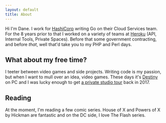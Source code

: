 ```yaml
---
layout: default
title: About
---
```


Hi I'm Dane. I work for [HashiCorp][1] writing Go on their Cloud Services team.
For the 8 years prior to that I worked on a variety of teams at [Heroku][2] (API,
Internal Tools, Private Spaces). Before that some government contracting, and
before _that_, well that'd take you to my PHP and Perl days.

## What about my free time?

I teeter between video games and side projects. Writing code is my passion, but
when I want to mull over an idea, video games. These days it's [Destiny][3] on
PC and I was lucky enough to get [a private studio tour][4] back in 2017.

## Reading

At the moment, I'm reading a few comic series. House of X and Powers of X by
Hickman are fantastic and on the DC side, I love The Flash series.

[1]: https://hashicorp.com
[2]: https://heroku.com
[3]: https://www.bungie.net/7/en/Destiny/Shadowkeep
[4]: https://www.instagram.com/p/BYZO1WgldEw
